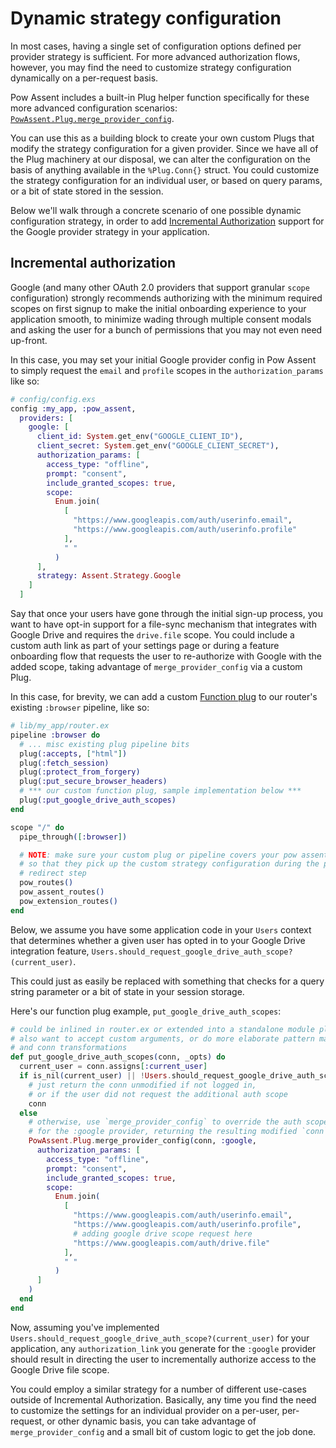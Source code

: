 # Dynamic strategy configuration

In most cases, having a single set of configuration options defined per provider strategy is sufficient.
For more advanced authorization flows, however, you may find the need to customize strategy configuration dynamically on a per-request basis.

Pow Assent includes a built-in Plug helper function specifically for these more advanced configuration scenarios: [`PowAssent.Plug.merge_provider_config`](https://hexdocs.pm/pow_assent/PowAssent.Plug.html#merge_provider_config/3).

You can use this as a building block to create your own custom Plugs that modify the strategy configuration for a given provider. Since we have all of the Plug machinery at our disposal, we can alter the configuration on the basis of anything available in the `%Plug.Conn{}` struct. You could customize the strategy configuration for an individual user, or based on query params, or a bit of state stored in the session.

Below we'll walk through a concrete scenario of one possible dynamic configuration strategy, in order to add [Incremental Authorization](https://developers.google.com/identity/protocols/oauth2/web-server#incrementalAuth) support for the Google provider strategy in your application.

## Incremental authorization

Google (and many other OAuth 2.0 providers that support granular `scope` configuration) strongly recommends authorizing with the minimum required scopes on first signup to make the initial onboarding experience to your application smooth, to minimize wading through multiple consent modals and asking the user for a bunch of permissions that you may not even need up-front.

In this case, you may set your initial Google provider config in Pow Assent to simply request the `email` and `profile` scopes in the `authorization_params` like so:

```elixir
# config/config.exs
config :my_app, :pow_assent,
  providers: [
    google: [
      client_id: System.get_env("GOOGLE_CLIENT_ID"),
      client_secret: System.get_env("GOOGLE_CLIENT_SECRET"),
      authorization_params: [
        access_type: "offline",
        prompt: "consent",
        include_granted_scopes: true,
        scope:
          Enum.join(
            [
              "https://www.googleapis.com/auth/userinfo.email",
              "https://www.googleapis.com/auth/userinfo.profile"
            ],
            " "
          )
      ],
      strategy: Assent.Strategy.Google
    ]
  ]
```

Say that once your users have gone through the initial sign-up process, you want to have opt-in support for a file-sync mechanism that integrates with Google Drive and requires the `drive.file` scope. You could include a custom auth link as part of your settings page or during a feature onboarding flow that requests the user to re-authorize with Google with the added scope, taking advantage of `merge_provider_config` via a custom Plug.

In this case, for brevity, we can add a custom [Function plug](https://hexdocs.pm/phoenix/plug.html#function-plugs) to our router's existing `:browser` pipeline, like so:

```elixir
# lib/my_app/router.ex
pipeline :browser do
  # ... misc existing plug pipeline bits
  plug(:accepts, ["html"])
  plug(:fetch_session)
  plug(:protect_from_forgery)
  plug(:put_secure_browser_headers)
  # *** our custom function plug, sample implementation below ***
  plug(:put_google_drive_auth_scopes)
end

scope "/" do
  pipe_through([:browser])

  # NOTE: make sure your custom plug or pipeline covers your pow assent routes,
  # so that they pick up the custom strategy configuration during the provider auth
  # redirect step
  pow_routes()
  pow_assent_routes()
  pow_extension_routes()
end
```

Below, we assume you have some application code in your `Users` context that determines whether a given user
has opted in to your Google Drive integration feature, `Users.should_request_google_drive_auth_scope?(current_user)`.

This could just as easily be replaced with something that checks for a query string parameter or a bit of state in your session storage.

Here's our function plug example, `put_google_drive_auth_scopes`:

```elixir
# could be inlined in router.ex or extended into a standalone module plug if you
# also want to accept custom arguments, or do more elaborate pattern matching
# and conn transformations
def put_google_drive_auth_scopes(conn, _opts) do
  current_user = conn.assigns[:current_user]
  if is_nil(current_user) || !Users.should_request_google_drive_auth_scope?(current_user) do
    # just return the conn unmodified if not logged in,
    # or if the user did not request the additional auth scope
    conn
  else
    # otherwise, use `merge_provider_config` to override the auth scope config
    # for the :google provider, returning the resulting modified `conn` struct.
    PowAssent.Plug.merge_provider_config(conn, :google,
      authorization_params: [
        access_type: "offline",
        prompt: "consent",
        include_granted_scopes: true,
        scope:
          Enum.join(
            [
              "https://www.googleapis.com/auth/userinfo.email",
              "https://www.googleapis.com/auth/userinfo.profile",
              # adding google drive scope request here
              "https://www.googleapis.com/auth/drive.file"
            ],
            " "
          )
      ]
    )
  end
end
```

Now, assuming you've implemented `Users.should_request_google_drive_auth_scope?(current_user)` for your application, any `authorization_link` you generate for the `:google` provider should result in directing the user to incrementally authorize access to the Google Drive file scope.

You could employ a similar strategy for a number of different use-cases outside of Incremental Authorization. Basically, any time you find the need to customize the settings for an individual provider on a per-user, per-request, or other dynamic basis, you can take advantage of `merge_provider_config` and a small bit of custom logic to get the job done.